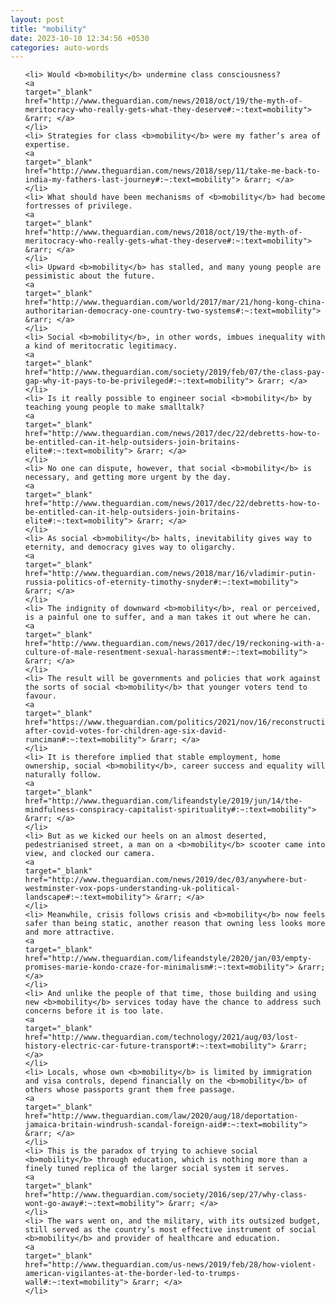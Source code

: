 ```yaml
---
layout: post
title: "mobility"
date: 2023-10-10 12:34:56 +0530
categories: auto-words
---
```

<ol>

    <li> Would <b>mobility</b> undermine class consciousness?
    <a 
    target="_blank" 
    href="http://www.theguardian.com/news/2018/oct/19/the-myth-of-meritocracy-who-really-gets-what-they-deserve#:~:text=mobility"> &rarr; </a>
    </li>
    <li> Strategies for class <b>mobility</b> were my father’s area of expertise.
    <a 
    target="_blank" 
    href="http://www.theguardian.com/news/2018/sep/11/take-me-back-to-india-my-fathers-last-journey#:~:text=mobility"> &rarr; </a>
    </li>
    <li> What should have been mechanisms of <b>mobility</b> had become fortresses of privilege.
    <a 
    target="_blank" 
    href="http://www.theguardian.com/news/2018/oct/19/the-myth-of-meritocracy-who-really-gets-what-they-deserve#:~:text=mobility"> &rarr; </a>
    </li>
    <li> Upward <b>mobility</b> has stalled, and many young people are pessimistic about the future.
    <a 
    target="_blank" 
    href="http://www.theguardian.com/world/2017/mar/21/hong-kong-china-authoritarian-democracy-one-country-two-systems#:~:text=mobility"> &rarr; </a>
    </li>
    <li> Social <b>mobility</b>, in other words, imbues inequality with a kind of meritocratic legitimacy.
    <a 
    target="_blank" 
    href="http://www.theguardian.com/society/2019/feb/07/the-class-pay-gap-why-it-pays-to-be-privileged#:~:text=mobility"> &rarr; </a>
    </li>
    <li> Is it really possible to engineer social <b>mobility</b> by teaching young people to make smalltalk?
    <a 
    target="_blank" 
    href="http://www.theguardian.com/news/2017/dec/22/debretts-how-to-be-entitled-can-it-help-outsiders-join-britains-elite#:~:text=mobility"> &rarr; </a>
    </li>
    <li> No one can dispute, however, that social <b>mobility</b> is necessary, and getting more urgent by the day.
    <a 
    target="_blank" 
    href="http://www.theguardian.com/news/2017/dec/22/debretts-how-to-be-entitled-can-it-help-outsiders-join-britains-elite#:~:text=mobility"> &rarr; </a>
    </li>
    <li> As social <b>mobility</b> halts, inevitability gives way to eternity, and democracy gives way to oligarchy.
    <a 
    target="_blank" 
    href="http://www.theguardian.com/news/2018/mar/16/vladimir-putin-russia-politics-of-eternity-timothy-snyder#:~:text=mobility"> &rarr; </a>
    </li>
    <li> The indignity of downward <b>mobility</b>, real or perceived, is a painful one to suffer, and a man takes it out where he can.
    <a 
    target="_blank" 
    href="http://www.theguardian.com/news/2017/dec/19/reckoning-with-a-culture-of-male-resentment-sexual-harassment#:~:text=mobility"> &rarr; </a>
    </li>
    <li> The result will be governments and policies that work against the sorts of social <b>mobility</b> that younger voters tend to favour.
    <a 
    target="_blank" 
    href="https://www.theguardian.com/politics/2021/nov/16/reconstruction-after-covid-votes-for-children-age-six-david-runciman#:~:text=mobility"> &rarr; </a>
    </li>
    <li> It is therefore implied that stable employment, home ownership, social <b>mobility</b>, career success and equality will naturally follow.
    <a 
    target="_blank" 
    href="http://www.theguardian.com/lifeandstyle/2019/jun/14/the-mindfulness-conspiracy-capitalist-spirituality#:~:text=mobility"> &rarr; </a>
    </li>
    <li> But as we kicked our heels on an almost deserted, pedestrianised street, a man on a <b>mobility</b> scooter came into view, and clocked our camera.
    <a 
    target="_blank" 
    href="http://www.theguardian.com/news/2019/dec/03/anywhere-but-westminster-vox-pops-understanding-uk-political-landscape#:~:text=mobility"> &rarr; </a>
    </li>
    <li> Meanwhile, crisis follows crisis and <b>mobility</b> now feels safer than being static, another reason that owning less looks more and more attractive.
    <a 
    target="_blank" 
    href="http://www.theguardian.com/lifeandstyle/2020/jan/03/empty-promises-marie-kondo-craze-for-minimalism#:~:text=mobility"> &rarr; </a>
    </li>
    <li> And unlike the people of that time, those building and using new <b>mobility</b> services today have the chance to address such concerns before it is too late.
    <a 
    target="_blank" 
    href="http://www.theguardian.com/technology/2021/aug/03/lost-history-electric-car-future-transport#:~:text=mobility"> &rarr; </a>
    </li>
    <li> Locals, whose own <b>mobility</b> is limited by immigration and visa controls, depend financially on the <b>mobility</b> of others whose passports grant them free passage.
    <a 
    target="_blank" 
    href="http://www.theguardian.com/law/2020/aug/18/deportation-jamaica-britain-windrush-scandal-foreign-aid#:~:text=mobility"> &rarr; </a>
    </li>
    <li> This is the paradox of trying to achieve social <b>mobility</b> through education, which is nothing more than a finely tuned replica of the larger social system it serves.
    <a 
    target="_blank" 
    href="http://www.theguardian.com/society/2016/sep/27/why-class-wont-go-away#:~:text=mobility"> &rarr; </a>
    </li>
    <li> The wars went on, and the military, with its outsized budget, still served as the country’s most effective instrument of social <b>mobility</b> and provider of healthcare and education.
    <a 
    target="_blank" 
    href="http://www.theguardian.com/us-news/2019/feb/28/how-violent-american-vigilantes-at-the-border-led-to-trumps-wall#:~:text=mobility"> &rarr; </a>
    </li>